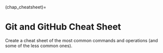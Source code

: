 (chap_cheatsheet)=
# Git and GitHub Cheat Sheet

Create a cheat sheet of the most common commands and operations (and some of the less common ones).
